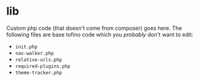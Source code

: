 # lib

Custom php code (that doesn't come from composer) goes here. The following files are base tofino code which you *probably* don't want to edit:

* `init.php`
* `nav-walker.php`
* `relative-urls.php`
* `required-plugins.php`
* `theme-tracker.php`